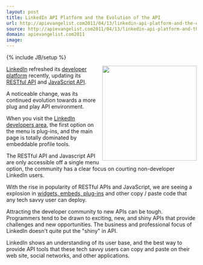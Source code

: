```yaml
---
layout: post
title: LinkedIn API Platform and the Evolution of the API
url: http://apievangelist.com2011/04/13/linkedin-api-platform-and-the-evolution-of-the-api/
source: http://apievangelist.com2011/04/13/linkedin-api-platform-and-the-evolution-of-the-api/
domain: apievangelist.com2011
image: 
---
```

{% include JB/setup %}
<img src="http://kinlane-productions.s3.amazonaws.com/linkedin/LinkedIn-Developer-Network.png" alt="" width="250" align="right" /><a title="LinkedIn" href="http://www.linkedin.com">LinkedIn</a> refreshed its <a title="LinkedIn Developer Platform" href="http://developer.linkedin.com/">developer platform</a> recently, updating its <a title="RESTful API" href="http://developer.linkedin.com/community/apis">RESTful API</a> and <a title="JavaScript API" href="http://developer.linkedin.com/community/jsapi">JavaScript API</a>.<p></p>
A noticeable change, was its continued evolution towards a more plug and play API environment.<p></p>
When you visit the <a title="LinkedIn Developer Area" href="http://developer.linkedin.com/index.jspa">LinkedIn developers area</a>, the first option on the menu is plug-ins, and the main page is totally dominated by embeddable profile tools.<p></p>
The RESTful API and Javascript API are only accessible off a single menu option, the community has a clear focus on courting non-developer LinkedIn users.<p></p>
With the rise in popularity of RESTful APIs and JavaScript, we are seeing a explosion in <a title="Widget, Embeds, Plug-In" href="http://blog.apievangelist.com/2011/04/06/allow-api-users-to-embed-content-with-oembed/">widgets, embeds, plug-ins</a> and other copy / paste code that any tech savvy user can deploy.<p></p>
Attracting the developer community to new APIs can be tough.  Programmers tend to be drawn to exciting, new, and shiny APIs that provide challenges and new opportunities.   The business and professional focus of LinkedIn doesn't quite put the "shiny" in API.<p></p>
LinkedIn shows an understanding of its user base, and the best way to provide API tools that these tech savvy users can copy and paste on their web site, social networks, and other applications.
